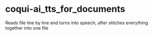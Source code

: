 # coqui-ai_tts_for_documents
Reads file line by line and turns into speech, after stitches everything together into one file
